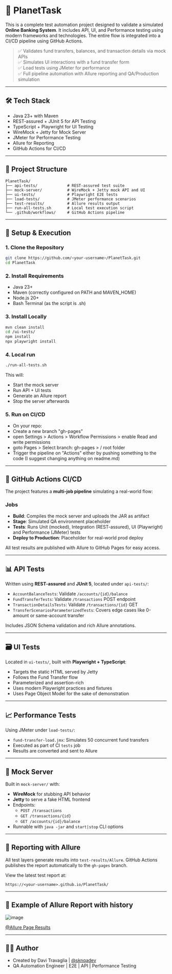 # 🌌 PlanetTask

This is a complete test automation project designed to validate a simulated **Online Banking System**. It includes API, UI, and Performance testing using modern frameworks and technologies. The entire flow is integrated into a CI/CD pipeline using GitHub Actions.

> ✅ Validates fund transfers, balances, and transaction details via mock APIs  
> ✅ Simulates UI interactions with a fund transfer form  
> ✅ Load tests using JMeter for performance  
> ✅ Full pipeline automation with Allure reporting and QA/Production simulation

---

## 🛠️ Tech Stack

- Java 23+ with Maven
- REST-assured + JUnit 5 for API Testing
- TypeScript + Playwright for UI Testing
- WireMock + Jetty for Mock Server
- JMeter for Performance Testing
- Allure for Reporting
- GitHub Actions for CI/CD

---

## 🚧 Project Structure

```
PlanetTask/
├── api-tests/             # REST-assured test suite
├── mock-server/           # WireMock + Jetty mock API and UI
├── ui-tests/              # Playwright E2E tests
├── load-tests/            # JMeter performance scenarios
├── test-results/          # Allure results output
├── run-all-tests.sh       # Local test execution script
└── .github/workflows/     # GitHub Actions pipeline
```

---

## 🔧 Setup & Execution

### 1. Clone the Repository
```bash
git clone https://github.com/<your-username>/PlanetTask.git
cd PlanetTask
```

### 2. Install Requirements
- Java 23+
- Maven (correctly configured on PATH and MAVEN_HOME)
- Node.js 20+
- Bash Terminal (as the script is .sh)

### 3. Install Locally
```bash
mvn clean install
cd /ui-tests/
npm install
npx playwright install
```

### 4. Local run
```bash
./run-all-tests.sh
```
This will:
- Start the mock server
- Run API + UI tests
- Generate an Allure report
- Stop the server afterwards

### 5. Run on CI/CD
- On your repo:
- Create a new branch "gh-pages"
- open Settings > Actions > Workflow Permissions > enable Read and write permissions
- goto Pages > Select branch: gh-pages > / root folder
- Trigger the pipeline on "Actions" either by pushing something to the code (I suggest changing anything on readme.md)

---

## 🚀 GitHub Actions CI/CD

The project features a **multi-job pipeline** simulating a real-world flow:

### Jobs
- **Build**: Compiles the mock server and uploads the JAR as artifact
- **Stage**: Simulated QA environment placeholder
- **Tests**: Runs Unit (mocked), Integration (REST-assured), UI (Playwright) and Performance (JMeter) tests
- **Deploy to Production**: Placeholder for real-world prod deploy

All test results are published with Allure to GitHub Pages for easy access.

---

## 📊 API Tests

Written using **REST-assured** and **JUnit 5**, located under `api-tests/`:

- `AccountBalanceTests`: Validate `/accounts/{id}/balance`
- `FundTransferTests`: Validate `/transactions` POST endpoint
- `TransactionDetailsTests`: Validate `/transactions/{id}` GET
- `TransferScenariosParameterizedTests`: Covers edge cases like 0-amount or same-account transfer

Includes JSON Schema validation and rich Allure annotations.

---

## 🗃️ UI Tests

Located in `ui-tests/`, built with **Playwright + TypeScript**:

- Targets the static HTML served by Jetty
- Follows the Fund Transfer flow
- Parameterized and assertion-rich
- Uses modern Playwright practices and fixtures
- Uses Page Object Model for the sake of demonstration

---

## 📈 Performance Tests

Using JMeter under `load-tests/`:

- `fund-transfer-load.jmx`: Simulates 50 concurrent fund transfers
- Executed as part of CI `tests` job
- Results are converted and sent to Allure

---

## 📘 Mock Server

Built in `mock-server/` with:

- **WireMock** for stubbing API behavior
- **Jetty** to serve a fake HTML frontend
- Endpoints:
  - `POST /transactions`
  - `GET /transactions/{id}`
  - `GET /accounts/{id}/balance`
- Runnable with `java -jar` and `start|stop` CLI options

---

## 🏡 Reporting with Allure

All test layers generate results into `test-results/Allure`. GitHub Actions publishes the report automatically to the `gh-pages` branch.

View the latest test report at:
```
https://<your-username>.github.io/PlanetTask/
```

---

## 📜 Example of Allure Report with history
![image](https://github.com/user-attachments/assets/685bc644-461d-482b-a67e-2009d6f73a37)

[@Allure Page Results](https://sknqadev.github.io/PlanetTask/)


---

## 🧑‍💻 Author

- Created by Davi Travaglia | [@sknqadev](https://github.com/sknqadev)
- QA Automation Engineer | E2E | API | Performance Testing

